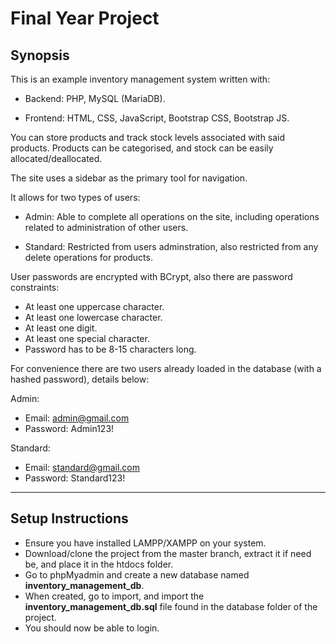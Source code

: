 # Final Year Project

## Synopsis

This is an example inventory management system written with:

- Backend:
PHP, MySQL (MariaDB).

- Frontend:
HTML, CSS, JavaScript, Bootstrap CSS, Bootstrap JS.

You can store products and track stock levels associated with said products. Products can be categorised, and stock can be easily allocated/deallocated.

The site uses a sidebar as the primary tool for navigation.

It allows for two types of users:

- Admin: Able to complete all operations on the site, including operations related to administration of other users.

- Standard: Restricted from users adminstration, also restricted from any delete operations for products.

User passwords are encrypted with BCrypt, also there are password constraints:

- At least one uppercase character.
- At least one lowercase character.
- At least one digit.
- At least one special character.
- Password has to be 8-15 characters long.

For convenience there are two users already loaded in the database (with a hashed password), details below:

Admin:

  - Email: admin@gmail.com
  - Password: Admin123!

Standard:

  - Email: standard@gmail.com
  - Password: Standard123!

---

## Setup Instructions

- Ensure you have installed LAMPP/XAMPP on your system.
- Download/clone the project from the master branch, extract it if need be, and place it in the htdocs folder.
- Go to phpMyadmin and create a new database named **inventory_management_db**.
- When created, go to import, and import the **inventory_management_db.sql** file found in the database folder of the project.
- You should now be able to login.
